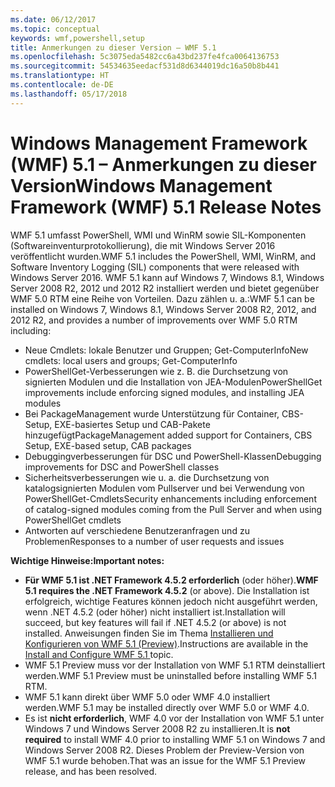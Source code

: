 ```yaml
---
ms.date: 06/12/2017
ms.topic: conceptual
keywords: wmf,powershell,setup
title: Anmerkungen zu dieser Version – WMF 5.1
ms.openlocfilehash: 5c3075eda5482cc6a43bd237fe4fca0064136753
ms.sourcegitcommit: 54534635eedacf531d8d6344019dc16a50b8b441
ms.translationtype: HT
ms.contentlocale: de-DE
ms.lasthandoff: 05/17/2018
---
```

# <a name="windows-management-framework-wmf-51-release-notes"></a><span data-ttu-id="f69fa-103">Windows Management Framework (WMF) 5.1 – Anmerkungen zu dieser Version</span><span class="sxs-lookup"><span data-stu-id="f69fa-103">Windows Management Framework (WMF) 5.1 Release Notes</span></span> #

<span data-ttu-id="f69fa-104">WMF 5.1 umfasst PowerShell, WMI und WinRM sowie SIL-Komponenten (Softwareinventurprotokollierung), die mit Windows Server 2016 veröffentlicht wurden.</span><span class="sxs-lookup"><span data-stu-id="f69fa-104">WMF 5.1 includes the PowerShell, WMI, WinRM, and Software Inventory Logging (SIL) components that were released with Windows Server 2016.</span></span>
<span data-ttu-id="f69fa-105">WMF 5.1 kann auf Windows 7, Windows 8.1, Windows Server 2008 R2, 2012 und 2012 R2 installiert werden und bietet gegenüber WMF 5.0 RTM eine Reihe von Vorteilen. Dazu zählen u. a.:</span><span class="sxs-lookup"><span data-stu-id="f69fa-105">WMF 5.1 can be installed on Windows 7, Windows 8.1, Windows Server 2008 R2, 2012, and 2012 R2, and provides a number of improvements over WMF 5.0 RTM including:</span></span>

- <span data-ttu-id="f69fa-106">Neue Cmdlets: lokale Benutzer und Gruppen; Get-ComputerInfo</span><span class="sxs-lookup"><span data-stu-id="f69fa-106">New cmdlets: local users and groups; Get-ComputerInfo</span></span>
- <span data-ttu-id="f69fa-107">PowerShellGet-Verbesserungen wie z. B. die Durchsetzung von signierten Modulen und die Installation von JEA-Modulen</span><span class="sxs-lookup"><span data-stu-id="f69fa-107">PowerShellGet improvements include enforcing signed modules, and installing JEA modules</span></span>
- <span data-ttu-id="f69fa-108">Bei PackageManagement wurde Unterstützung für Container, CBS-Setup, EXE-basiertes Setup und CAB-Pakete hinzugefügt</span><span class="sxs-lookup"><span data-stu-id="f69fa-108">PackageManagement added support for Containers, CBS Setup, EXE-based setup, CAB packages</span></span>
- <span data-ttu-id="f69fa-109">Debuggingverbesserungen für DSC und PowerShell-Klassen</span><span class="sxs-lookup"><span data-stu-id="f69fa-109">Debugging improvements for DSC and PowerShell classes</span></span>
- <span data-ttu-id="f69fa-110">Sicherheitsverbesserungen wie u. a. die Durchsetzung von katalogsignierten Modulen vom Pullserver und bei Verwendung von PowerShellGet-Cmdlets</span><span class="sxs-lookup"><span data-stu-id="f69fa-110">Security enhancements including enforcement of catalog-signed modules coming from the Pull Server and when using PowerShellGet cmdlets</span></span>
- <span data-ttu-id="f69fa-111">Antworten auf verschiedene Benutzeranfragen und zu Problemen</span><span class="sxs-lookup"><span data-stu-id="f69fa-111">Responses to a number of user requests and issues</span></span>

<span data-ttu-id="f69fa-112">**Wichtige Hinweise:**</span><span class="sxs-lookup"><span data-stu-id="f69fa-112">**Important notes:**</span></span>

- <span data-ttu-id="f69fa-113">**Für WMF 5.1 ist .NET Framework 4.5.2 erforderlich** (oder höher).</span><span class="sxs-lookup"><span data-stu-id="f69fa-113">**WMF 5.1 requires the .NET Framework 4.5.2** (or above).</span></span> <span data-ttu-id="f69fa-114">Die Installation ist erfolgreich, wichtige Features können jedoch nicht ausgeführt werden, wenn .NET 4.5.2 (oder höher) nicht installiert ist.</span><span class="sxs-lookup"><span data-stu-id="f69fa-114">Installation will succeed, but key features will fail if .NET 4.5.2 (or above) is not installed.</span></span> <span data-ttu-id="f69fa-115">Anweisungen finden Sie im Thema [Installieren und Konfigurieren von WMF 5.1 (Preview)](https://msdn.microsoft.com/powershell/wmf/5.1/install-configure).</span><span class="sxs-lookup"><span data-stu-id="f69fa-115">Instructions are available in the [Install and Configure WMF 5.1 ](https://msdn.microsoft.com/powershell/wmf/5.1/install-configure) topic.</span></span>
- <span data-ttu-id="f69fa-116">WMF 5.1 Preview muss vor der Installation von WMF 5.1 RTM deinstalliert werden.</span><span class="sxs-lookup"><span data-stu-id="f69fa-116">WMF 5.1 Preview must be uninstalled before installing WMF 5.1 RTM.</span></span>
- <span data-ttu-id="f69fa-117">WMF 5.1 kann direkt über WMF 5.0 oder WMF 4.0 installiert werden.</span><span class="sxs-lookup"><span data-stu-id="f69fa-117">WMF 5.1 may be installed directly over WMF 5.0 or WMF 4.0.</span></span>
- <span data-ttu-id="f69fa-118">Es ist __nicht erforderlich__, WMF 4.0 vor der Installation von WMF 5.1 unter Windows 7 und Windows Server 2008 R2 zu installieren.</span><span class="sxs-lookup"><span data-stu-id="f69fa-118">It is __not required__ to install WMF 4.0 prior to installing WMF 5.1 on Windows 7 and Windows Server 2008 R2.</span></span> <span data-ttu-id="f69fa-119">Dieses Problem der Preview-Version von WMF 5.1 wurde behoben.</span><span class="sxs-lookup"><span data-stu-id="f69fa-119">That was an issue for the WMF 5.1 Preview release, and has been resolved.</span></span>
